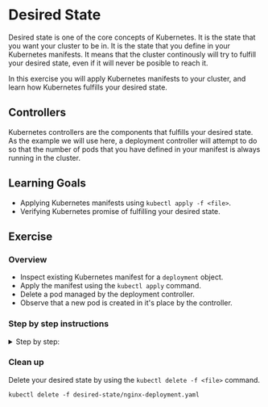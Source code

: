 # Desired State

Desired state is one of the core concepts of Kubernetes. It is the state that you want your cluster to be in. It is the state that you define in your Kubernetes manifests.
It means that the cluster continously will try to fulfill your desired state, even if it will never be posible to reach it.

In this exercise you will apply Kubernetes manifests to your cluster, and learn how Kubernetes fulfills your desired state.

## Controllers

Kubernetes controllers are the components that fulfills your desired state. As the example we will use here, a deployment controller will attempt to do so that the number of pods that you have defined in your manifest is always running in the cluster.

## Learning Goals

- Applying Kubernetes manifests using `kubectl apply -f <file>`.
- Verifying Kubernetes promise of fulfilling your desired state.

## Exercise

### Overview

- Inspect existing Kubernetes manifest for a `deployment` object.
- Apply the manifest using the `kubectl apply` command.
- Delete a pod managed by the deployment controller.
- Observe that a new pod is created in it's place by the controller.

### Step by step instructions

<details>
<summary>
Step by step:
</summary>

## Inspect existing Kubernetes manifest for a `deployment` object

We have prepared a Kubernetes manifest for you.

You can find the manifest in the file: `desired-state/nginx-deployment.yaml`.

Below is the contents of the manifest:

```yaml
# anything after a `#` are comments!
apiVersion: apps/v1
kind: Deployment
metadata:
  name: nginx # deployment resource name, pods running as a part of the deployment will share the name.
  labels:
    app: nginx # deployment resource label
spec:
  replicas: 1 # number of pods to run
  selector:
    matchLabels: # selector labels the replicaset looks for
      app: nginx
  template:
    metadata:
      labels:
        app: nginx # pod labels that must match selector
        version: latest # arbitrary label we can match on elsewhere
    spec:
      containers:
        - name: nginx # name of the container running inside a pod, different from the pod name
          image: nginx:latest
          ports:
            - containerPort: 80 # port the container is listening on
```

## Apply the manifest using the `kubectl apply`

Use the `kubectl apply -f <file>` command to send the manifest with your desired state to Kubernetes:

```shell
kubectl apply -f desired-state/nginx-deployment.yaml
```

Expected output:

```text
deployment.apps/nginx applied
```

Verify that the deployment is created:

```shell
kubectl get deployments
```

Expected output:

```text
NAME        READY   UP-TO-DATE   AVAILABLE   AGE
nginx       1/1     1            1           36s
```

Check if the pods are running:

```shell
kubectl get pods
```

Expected output:

```text
NAME                         READY     STATUS    RESTARTS   AGE
nginx-431080787-9r0lx        1/1       Running   0          40s
```

Kubernetes is now doing everything it can to satisfy our desired state of running our nginx webserver.

Let's test that Kubernetes actually keeps it's promise of fulfilling the desired state.

## Test Kubernetes promise of desired state by deleting a pod

Since we have asked Kubernetes to run our nginx pod using a `deployment`, the deployment controller will keep monitoring our pods and make sure that a nginx pod keeps running.

Let's see this in action:

We will use the `kubectl delete <kind> <name>` command to delete our nginx pod.

We then expect a new pod to be created by the deployment controller in its place.

First, find the name of your pod using `kubectl get pods`, like you did above.

The name will be something like `nginx-431080787-9r0lx`. **Yours will have a different, but similar name**.

```shell
kubectl delete pod nginx-431080787-9r0lx
```

Expected output:

```text
pod "nginx-431080787-9r0lx" deleted
```

The desired state we have defined specifies that exactly one nginx pod should exist, since we have now deleted the nginx pod, we have forced our `deployment` to drift away from the desired state, as there are now zero nginx pods.

Therefore Kubernetes must make a change to the state of the cluster to once again fulfill our desired state, therefore Kubernetes will create a new nginx pod to replace the one we have deleted.

## Observe that a new pod is created in it's place by the deployment controller

We use `kubectl get` to verify that a **new** nginx pod is created (with a different name):

```shell
kubectl get pods
```

Expected output:

```text
NAME                         READY     STATUS              RESTARTS   AGE
nginx-431080787-tx5m7        0/1       ContainerCreating   0          5s
```

And after few more seconds:

```shell
kubectl get pods
```

Expected output:

```text
NAME                         READY     STATUS    RESTARTS   AGE
nginx-431080787-tx5m7        1/1       Running   0          12s
```

Congratulations! You have now created a deployment using a Kubernetes manifest.

You have also seen that Kubernetes keeps it's promise of fulfilling your desired state, by creating a new pod in the place of the deleted pod.

</details>

### Clean up

Delete your desired state by using the `kubectl delete -f <file>` command.

```text
kubectl delete -f desired-state/nginx-deployment.yaml
```
